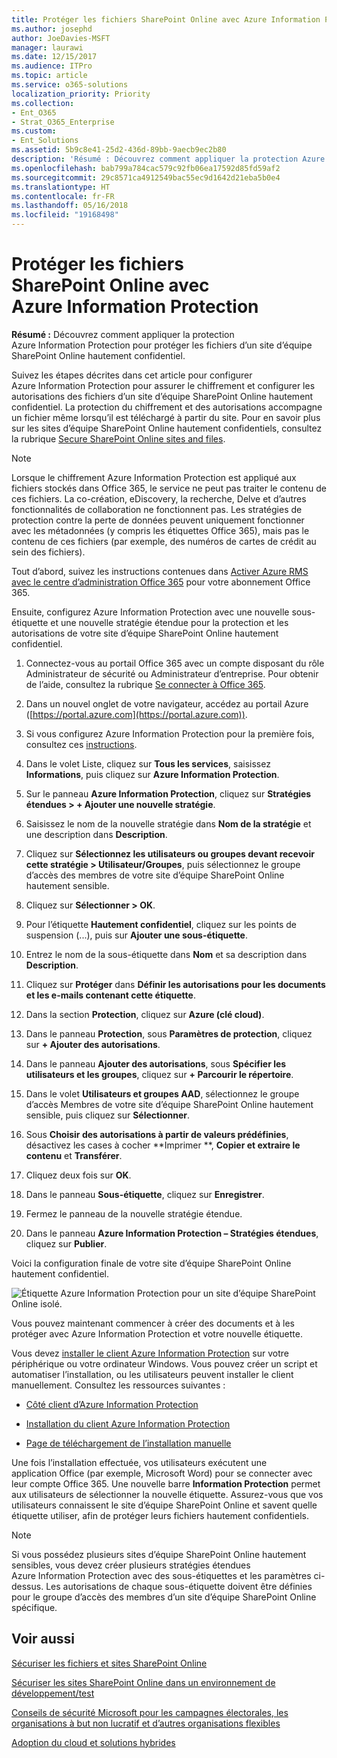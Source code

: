 ```yaml
---
title: Protéger les fichiers SharePoint Online avec Azure Information Protection
ms.author: josephd
author: JoeDavies-MSFT
manager: laurawi
ms.date: 12/15/2017
ms.audience: ITPro
ms.topic: article
ms.service: o365-solutions
localization_priority: Priority
ms.collection:
- Ent_O365
- Strat_O365_Enterprise
ms.custom:
- Ent_Solutions
ms.assetid: 5b9c8e41-25d2-436d-89bb-9aecb9ec2b80
description: 'Résumé : Découvrez comment appliquer la protection Azure Information Protection pour protéger les fichiers d’un site d’équipe SharePoint Online hautement confidentiel.'
ms.openlocfilehash: bab799a784cac579c92fb06ea17592d85fd59af2
ms.sourcegitcommit: 29c8571ca4912549bac55ec9d1642d21eba5b0e4
ms.translationtype: HT
ms.contentlocale: fr-FR
ms.lasthandoff: 05/16/2018
ms.locfileid: "19168498"
---
```

# <a name="protect-sharepoint-online-files-with-azure-information-protection"></a>Protéger les fichiers SharePoint Online avec Azure Information Protection

 **Résumé :** Découvrez comment appliquer la protection Azure Information Protection pour protéger les fichiers d’un site d’équipe SharePoint Online hautement confidentiel.
  
Suivez les étapes décrites dans cet article pour configurer Azure Information Protection pour assurer le chiffrement et configurer les autorisations des fichiers d’un site d’équipe SharePoint Online hautement confidentiel. La protection du chiffrement et des autorisations accompagne un fichier même lorsqu’il est téléchargé à partir du site. Pour en savoir plus sur les sites d’équipe SharePoint Online hautement confidentiels, consultez la rubrique [Secure SharePoint Online sites and files](secure-sharepoint-online-sites-and-files.md).
  
> [!NOTE]
> Lorsque le chiffrement Azure Information Protection est appliqué aux fichiers stockés dans Office 365, le service ne peut pas traiter le contenu de ces fichiers. La co-création, eDiscovery, la recherche, Delve et d’autres fonctionnalités de collaboration ne fonctionnent pas. Les stratégies de protection contre la perte de données peuvent uniquement fonctionner avec les métadonnées (y compris les étiquettes Office 365), mais pas le contenu de ces fichiers (par exemple, des numéros de cartes de crédit au sein des fichiers). 
  
Tout d’abord, suivez les instructions contenues dans [Activer Azure RMS avec le centre d’administration Office 365](https://docs.microsoft.com/information-protection/deploy-use/activate-office365) pour votre abonnement Office 365.
  
Ensuite, configurez Azure Information Protection avec une nouvelle sous-étiquette et une nouvelle stratégie étendue pour la protection et les autorisations de votre site d’équipe SharePoint Online hautement confidentiel.
  
1. Connectez-vous au portail Office 365 avec un compte disposant du rôle Administrateur de sécurité ou Administrateur d’entreprise. Pour obtenir de l’aide, consultez la rubrique [Se connecter à Office 365](https://support.office.com/Article/Where-to-sign-in-to-Office-365-e9eb7d51-5430-4929-91ab-6157c5a050b4).
    
2. Dans un nouvel onglet de votre navigateur, accédez au portail Azure ([https://portal.azure.com](https://portal.azure.com)).
    
3. Si vous configurez Azure Information Protection pour la première fois, consultez ces [instructions](https://docs.microsoft.com/information-protection/deploy-use/configure-policy#to-access-the-azure-information-protection-blade-for-the-first-time).
    
4. Dans le volet Liste, cliquez sur **Tous les services**, saisissez **Informations**, puis cliquez sur **Azure Information Protection**.
    
5. Sur le panneau **Azure Information Protection**, cliquez sur **Stratégies étendues > + Ajouter une nouvelle stratégie**.
    
6. Saisissez le nom de la nouvelle stratégie dans **Nom de la stratégie** et une description dans **Description**.
    
7. Cliquez sur **Sélectionnez les utilisateurs ou groupes devant recevoir cette stratégie > Utilisateur/Groupes**, puis sélectionnez le groupe d’accès des membres de votre site d’équipe SharePoint Online hautement sensible.  
    
8. Cliquez sur **Sélectionner > OK**.
    
9. Pour l’étiquette **Hautement confidentiel**, cliquez sur les points de suspension (...), puis sur **Ajouter une sous-étiquette**.
    
10. Entrez le nom de la sous-étiquette dans **Nom** et sa description dans **Description**.
    
11. Cliquez sur **Protéger** dans **Définir les autorisations pour les documents et les e-mails contenant cette étiquette**.
    
12. Dans la section **Protection**, cliquez sur **Azure (clé cloud)**.
    
13. Dans le panneau **Protection**, sous **Paramètres de protection**, cliquez sur **+ Ajouter des autorisations**.
    
14. Dans le panneau **Ajouter des autorisations**, sous **Spécifier les utilisateurs et les groupes**, cliquez sur **+ Parcourir le répertoire**.
    
15. Dans le volet **Utilisateurs et groupes AAD**, sélectionnez le groupe d’accès Membres de votre site d’équipe SharePoint Online hautement sensible, puis cliquez sur **Sélectionner**.
    
16. Sous **Choisir des autorisations à partir de valeurs prédéfinies**, désactivez les cases à cocher **Imprimer **, **Copier et extraire le contenu** et **Transférer**.
    
17. Cliquez deux fois sur **OK**.
    
18. Dans le panneau **Sous-étiquette**, cliquez sur **Enregistrer**.
    
19. Fermez le panneau de la nouvelle stratégie étendue.
    
20. Dans le panneau **Azure Information Protection – Stratégies étendues**, cliquez sur **Publier**.
    
Voici la configuration finale de votre site d’équipe SharePoint Online hautement confidentiel.
  
![Étiquette Azure Information Protection pour un site d’équipe SharePoint Online isolé.](images/8cc92aa4-e7bc-4c2f-a4a4-3b034b21aebf.png)
  
Vous pouvez maintenant commencer à créer des documents et à les protéger avec Azure Information Protection et votre nouvelle étiquette.
  
Vous devez [installer le client Azure Information Protection](https://docs.microsoft.com/information-protection/rms-client/install-client-app) sur votre périphérique ou votre ordinateur Windows. Vous pouvez créer un script et automatiser l’installation, ou les utilisateurs peuvent installer le client manuellement. Consultez les ressources suivantes :
  
- [Côté client d’Azure Information Protection](https://docs.microsoft.com/information-protection/rms-client/use-client)
    
- [Installation du client Azure Information Protection](https://docs.microsoft.com/information-protection/rms-client/client-admin-guide)
    
- [Page de téléchargement de l’installation manuelle](https://www.microsoft.com/download/details.aspx?id=53018)
    
Une fois l’installation effectuée, vos utilisateurs exécutent une application Office (par exemple, Microsoft Word) pour se connecter avec leur compte Office 365. Une nouvelle barre **Information Protection** permet aux utilisateurs de sélectionner la nouvelle étiquette. Assurez-vous que vos utilisateurs connaissent le site d’équipe SharePoint Online et savent quelle étiquette utiliser, afin de protéger leurs fichiers hautement confidentiels.
  
> [!NOTE]
> Si vous possédez plusieurs sites d’équipe SharePoint Online hautement sensibles, vous devez créer plusieurs stratégies étendues Azure Information Protection avec des sous-étiquettes et les paramètres ci-dessus. Les autorisations de chaque sous-étiquette doivent être définies pour le groupe d’accès des membres d’un site d’équipe SharePoint Online spécifique. 
  
## <a name="see-also"></a>Voir aussi

[Sécuriser les fichiers et sites SharePoint Online](secure-sharepoint-online-sites-and-files.md)
  
[Sécuriser les sites SharePoint Online dans un environnement de développement/test](secure-sharepoint-online-sites-in-a-dev-test-environment.md)
  
[Conseils de sécurité Microsoft pour les campagnes électorales, les organisations à but non lucratif et d’autres organisations flexibles](microsoft-security-guidance-for-political-campaigns-nonprofits-and-other-agile-o.md)
  
[Adoption du cloud et solutions hybrides](cloud-adoption-and-hybrid-solutions.md)




